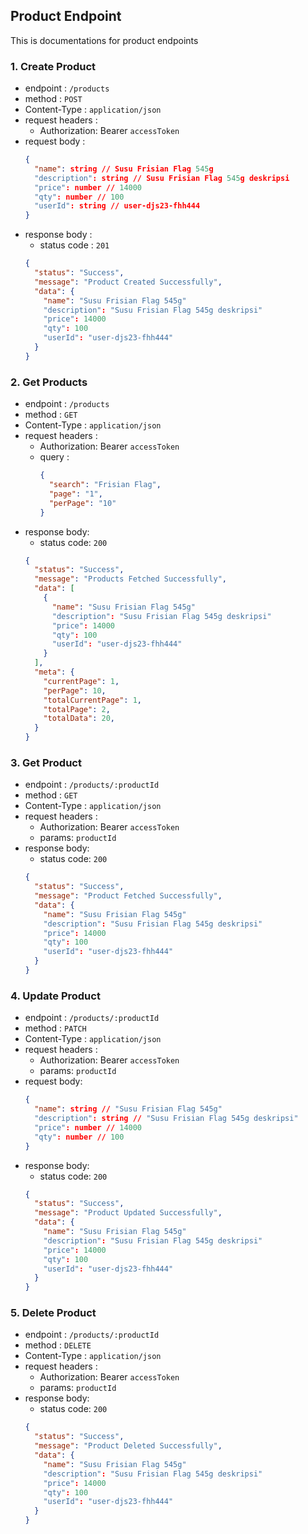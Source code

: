 ## Product Endpoint

This is documentations for product endpoints

### 1. Create Product

- endpoint : `/products`
- method : `POST`
- Content-Type : `application/json`
- request headers :
  - Authorization: Bearer `accessToken`
- request body :
  ```json
  {
    "name": string // Susu Frisian Flag 545g
    "description": string // Susu Frisian Flag 545g deskripsi
    "price": number // 14000
    "qty": number // 100
    "userId": string // user-djs23-fhh444
  }
  ```
- response body :
  - status code : `201`
  ```json
  {
    "status": "Success",
    "message": "Product Created Successfully",
    "data": {
      "name": "Susu Frisian Flag 545g"
      "description": "Susu Frisian Flag 545g deskripsi"
      "price": 14000
      "qty": 100
      "userId": "user-djs23-fhh444"
    }
  }
  ```

### 2. Get Products

- endpoint : `/products`
- method : `GET`
- Content-Type : `application/json`
- request headers :
  - Authorization: Bearer `accessToken`
  - query :
    ```json
    {
      "search": "Frisian Flag",
      "page": "1",
      "perPage": "10"
    }
    ```
- response body:
  - status code: `200`
  ```json
  {
    "status": "Success",
    "message": "Products Fetched Successfully",
    "data": [
      {
        "name": "Susu Frisian Flag 545g"
        "description": "Susu Frisian Flag 545g deskripsi"
        "price": 14000
        "qty": 100
        "userId": "user-djs23-fhh444"
      }
    ],
    "meta": {
      "currentPage": 1,
      "perPage": 10,
      "totalCurrentPage": 1,
      "totalPage": 2,
      "totalData": 20,
    }
  }
  ```

### 3. Get Product

- endpoint : `/products/:productId`
- method : `GET`
- Content-Type : `application/json`
- request headers :
  - Authorization: Bearer `accessToken`
  - params: `productId`
- response body:
  - status code: `200`
  ```json
  {
    "status": "Success",
    "message": "Product Fetched Successfully",
    "data": {
      "name": "Susu Frisian Flag 545g"
      "description": "Susu Frisian Flag 545g deskripsi"
      "price": 14000
      "qty": 100
      "userId": "user-djs23-fhh444"
    }
  }
  ```

### 4. Update Product

- endpoint : `/products/:productId`
- method : `PATCH`
- Content-Type : `application/json`
- request headers :
  - Authorization: Bearer `accessToken`
  - params: `productId`
- request body:
  ```json
  {
    "name": string // "Susu Frisian Flag 545g"
    "description": string // "Susu Frisian Flag 545g deskripsi"
    "price": number // 14000
    "qty": number // 100
  }
  ```
- response body:
  - status code: `200`
  ```json
  {
    "status": "Success",
    "message": "Product Updated Successfully",
    "data": {
      "name": "Susu Frisian Flag 545g"
      "description": "Susu Frisian Flag 545g deskripsi"
      "price": 14000
      "qty": 100
      "userId": "user-djs23-fhh444"
    }
  }
  ```

### 5. Delete Product

- endpoint : `/products/:productId`
- method : `DELETE`
- Content-Type : `application/json`
- request headers :
  - Authorization: Bearer `accessToken`
  - params: `productId`
- response body:
  - status code: `200`
  ```json
  {
    "status": "Success",
    "message": "Product Deleted Successfully",
    "data": {
      "name": "Susu Frisian Flag 545g"
      "description": "Susu Frisian Flag 545g deskripsi"
      "price": 14000
      "qty": 100
      "userId": "user-djs23-fhh444"
    }
  }
  ```
